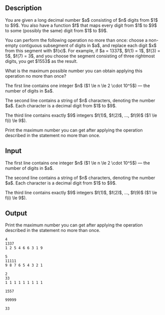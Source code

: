 ## Description

<div><p>You are given a long decimal number $a$ consisting of $n$ digits from $1$ to $9$. You also have a function $f$ that maps every digit from $1$ to $9$ to some (possibly the same) digit from $1$ to $9$.</p><p>You can perform the following operation <span class="tex-font-style-bf">no more than once</span>: choose a non-empty <span class="tex-font-style-bf">contiguous subsegment</span> of digits in $a$, and replace each digit $x$ from this segment with $f(x)$. For example, if $a = 1337$, $f(1) = 1$, $f(3) = 5$, $f(7) = 3$, and you choose the segment consisting of three rightmost digits, you get $1553$ as the result.</p><p>What is the maximum possible number you can obtain applying this operation no more than once?</p></div><div class="input-specification"><p>The first line contains one integer $n$ ($1 \le n \le 2 \cdot 10^5$) — the number of digits in $a$.</p><p>The second line contains a string of $n$ characters, denoting the number $a$. Each character is a decimal digit from $1$ to $9$.</p><p>The third line contains exactly $9$ integers $f(1)$, $f(2)$, ..., $f(9)$ ($1 \le f(i) \le 9$).</p></div><div class="output-specification"><p>Print the maximum number you can get after applying the operation described in the statement no more than once.</p></div>

## Input

<p>The first line contains one integer $n$ ($1 \le n \le 2 \cdot 10^5$) — the number of digits in $a$.</p><p>The second line contains a string of $n$ characters, denoting the number $a$. Each character is a decimal digit from $1$ to $9$.</p><p>The third line contains exactly $9$ integers $f(1)$, $f(2)$, ..., $f(9)$ ($1 \le f(i) \le 9$).</p>

## Output

<p>Print the maximum number you can get after applying the operation described in the statement no more than once.</p>





```input1
4
1337
1 2 5 4 6 6 3 1 9
```




```input2
5
11111
9 8 7 6 5 4 3 2 1
```




```input3
2
33
1 1 1 1 1 1 1 1 1
```




```output1
1557
```




```output2
99999
```




```output3
33
```


